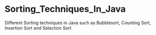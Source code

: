 # Sorting_Techniques_In_Java
Different Sorting techniques in Java such as Bubblesort, Counting Sort, Insertion Sort and Selection Sort
